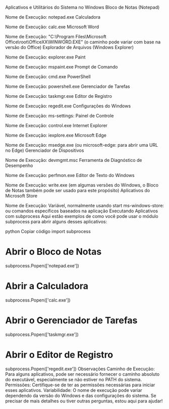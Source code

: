 Aplicativos e Utilitários do Sistema no Windows
Bloco de Notas (Notepad)

Nome de Execução: notepad.exe
Calculadora

Nome de Execução: calc.exe
Microsoft Word

Nome de Execução: "C:\\Program Files\\Microsoft Office\\root\\OfficeXX\\WINWORD.EXE" (o caminho pode variar com base na versão do Office)
Explorador de Arquivos (Windows Explorer)

Nome de Execução: explorer.exe
Paint

Nome de Execução: mspaint.exe
Prompt de Comando

Nome de Execução: cmd.exe
PowerShell

Nome de Execução: powershell.exe
Gerenciador de Tarefas

Nome de Execução: taskmgr.exe
Editor de Registro

Nome de Execução: regedit.exe
Configurações do Windows

Nome de Execução: ms-settings:
Painel de Controle

Nome de Execução: control.exe
Internet Explorer

Nome de Execução: iexplore.exe
Microsoft Edge

Nome de Execução: msedge.exe (ou microsoft-edge: para abrir uma URL no Edge)
Gerenciador de Dispositivos

Nome de Execução: devmgmt.msc
Ferramenta de Diagnóstico de Desempenho

Nome de Execução: perfmon.exe
Editor de Texto do Windows

Nome de Execução: write.exe (em algumas versões do Windows, o Bloco de Notas também pode ser usado para este propósito)
Aplicativos do Microsoft Store

Nome de Execução: Variável, normalmente usando start ms-windows-store: ou comandos específicos baseados na aplicação
Executando Aplicativos com subprocess
Aqui estão exemplos de como você pode usar o módulo subprocess para abrir alguns desses aplicativos:

python
Copiar código
import subprocess

# Abrir o Bloco de Notas
subprocess.Popen(['notepad.exe'])

# Abrir a Calculadora
subprocess.Popen(['calc.exe'])

# Abrir o Gerenciador de Tarefas
subprocess.Popen(['taskmgr.exe'])

# Abrir o Editor de Registro
subprocess.Popen(['regedit.exe'])
Observações
Caminho de Execução: Para alguns aplicativos, pode ser necessário fornecer o caminho absoluto do executável, especialmente se não estiver no PATH do sistema.
Permissões: Certifique-se de ter as permissões necessárias para iniciar esses aplicativos.
Variabilidade: O nome de execução pode variar dependendo da versão do Windows e das configurações do sistema.
Se precisar de mais detalhes ou tiver outras perguntas, estou aqui para ajudar!
